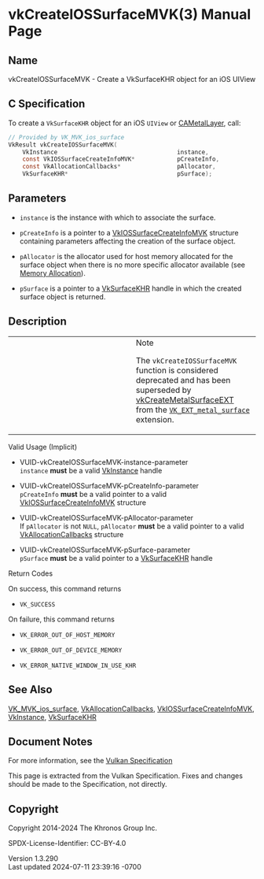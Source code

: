 # vkCreateIOSSurfaceMVK(3) Manual Page

## Name

vkCreateIOSSurfaceMVK - Create a VkSurfaceKHR object for an iOS UIView



## <a href="#_c_specification" class="anchor"></a>C Specification

To create a `VkSurfaceKHR` object for an iOS `UIView` or
[CAMetalLayer](https://registry.khronos.org/vulkan/specs/1.3-extensions/man/html/CAMetalLayer.html), call:

``` c
// Provided by VK_MVK_ios_surface
VkResult vkCreateIOSSurfaceMVK(
    VkInstance                                  instance,
    const VkIOSSurfaceCreateInfoMVK*            pCreateInfo,
    const VkAllocationCallbacks*                pAllocator,
    VkSurfaceKHR*                               pSurface);
```

## <a href="#_parameters" class="anchor"></a>Parameters

- `instance` is the instance with which to associate the surface.

- `pCreateInfo` is a pointer to a
  [VkIOSSurfaceCreateInfoMVK](https://registry.khronos.org/vulkan/specs/1.3-extensions/man/html/VkIOSSurfaceCreateInfoMVK.html) structure
  containing parameters affecting the creation of the surface object.

- `pAllocator` is the allocator used for host memory allocated for the
  surface object when there is no more specific allocator available (see
  <a
  href="https://registry.khronos.org/vulkan/specs/1.3-extensions/html/vkspec.html#memory-allocation"
  target="_blank" rel="noopener">Memory Allocation</a>).

- `pSurface` is a pointer to a [VkSurfaceKHR](https://registry.khronos.org/vulkan/specs/1.3-extensions/man/html/VkSurfaceKHR.html) handle
  in which the created surface object is returned.

## <a href="#_description" class="anchor"></a>Description

<table>
<colgroup>
<col style="width: 50%" />
<col style="width: 50%" />
</colgroup>
<tbody>
<tr>
<td class="icon"><em></em></td>
<td class="content">Note
<p>The <code>vkCreateIOSSurfaceMVK</code> function is considered
deprecated and has been superseded by <a
href="vkCreateMetalSurfaceEXT.html">vkCreateMetalSurfaceEXT</a> from the
<a
href="VK_EXT_metal_surface.html"><code>VK_EXT_metal_surface</code></a>
extension.</p></td>
</tr>
</tbody>
</table>

Valid Usage (Implicit)

- <a href="#VUID-vkCreateIOSSurfaceMVK-instance-parameter"
  id="VUID-vkCreateIOSSurfaceMVK-instance-parameter"></a>
  VUID-vkCreateIOSSurfaceMVK-instance-parameter  
  `instance` **must** be a valid [VkInstance](https://registry.khronos.org/vulkan/specs/1.3-extensions/man/html/VkInstance.html) handle

- <a href="#VUID-vkCreateIOSSurfaceMVK-pCreateInfo-parameter"
  id="VUID-vkCreateIOSSurfaceMVK-pCreateInfo-parameter"></a>
  VUID-vkCreateIOSSurfaceMVK-pCreateInfo-parameter  
  `pCreateInfo` **must** be a valid pointer to a valid
  [VkIOSSurfaceCreateInfoMVK](https://registry.khronos.org/vulkan/specs/1.3-extensions/man/html/VkIOSSurfaceCreateInfoMVK.html) structure

- <a href="#VUID-vkCreateIOSSurfaceMVK-pAllocator-parameter"
  id="VUID-vkCreateIOSSurfaceMVK-pAllocator-parameter"></a>
  VUID-vkCreateIOSSurfaceMVK-pAllocator-parameter  
  If `pAllocator` is not `NULL`, `pAllocator` **must** be a valid
  pointer to a valid [VkAllocationCallbacks](https://registry.khronos.org/vulkan/specs/1.3-extensions/man/html/VkAllocationCallbacks.html)
  structure

- <a href="#VUID-vkCreateIOSSurfaceMVK-pSurface-parameter"
  id="VUID-vkCreateIOSSurfaceMVK-pSurface-parameter"></a>
  VUID-vkCreateIOSSurfaceMVK-pSurface-parameter  
  `pSurface` **must** be a valid pointer to a
  [VkSurfaceKHR](https://registry.khronos.org/vulkan/specs/1.3-extensions/man/html/VkSurfaceKHR.html) handle

Return Codes

On success, this command returns  
- `VK_SUCCESS`

On failure, this command returns  
- `VK_ERROR_OUT_OF_HOST_MEMORY`

- `VK_ERROR_OUT_OF_DEVICE_MEMORY`

- `VK_ERROR_NATIVE_WINDOW_IN_USE_KHR`

## <a href="#_see_also" class="anchor"></a>See Also

[VK_MVK_ios_surface](https://registry.khronos.org/vulkan/specs/1.3-extensions/man/html/VK_MVK_ios_surface.html),
[VkAllocationCallbacks](https://registry.khronos.org/vulkan/specs/1.3-extensions/man/html/VkAllocationCallbacks.html),
[VkIOSSurfaceCreateInfoMVK](https://registry.khronos.org/vulkan/specs/1.3-extensions/man/html/VkIOSSurfaceCreateInfoMVK.html),
[VkInstance](https://registry.khronos.org/vulkan/specs/1.3-extensions/man/html/VkInstance.html), [VkSurfaceKHR](https://registry.khronos.org/vulkan/specs/1.3-extensions/man/html/VkSurfaceKHR.html)

## <a href="#_document_notes" class="anchor"></a>Document Notes

For more information, see the <a
href="https://registry.khronos.org/vulkan/specs/1.3-extensions/html/vkspec.html#vkCreateIOSSurfaceMVK"
target="_blank" rel="noopener">Vulkan Specification</a>

This page is extracted from the Vulkan Specification. Fixes and changes
should be made to the Specification, not directly.

## <a href="#_copyright" class="anchor"></a>Copyright

Copyright 2014-2024 The Khronos Group Inc.

SPDX-License-Identifier: CC-BY-4.0

Version 1.3.290  
Last updated 2024-07-11 23:39:16 -0700
